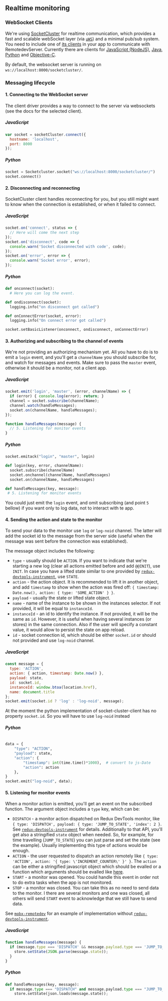 ## Realtime monitoring

### WebSocket Clients

We're using [SocketCluster](http://socketcluster.io/) for realtime communication, which provides a fast and scalable webSocket layer (via [`µWS`](https://github.com/uWebSockets/uWebSockets)) and a minimal pub/sub system. You need to include one of [its clients](https://github.com/SocketCluster/client-drivers) in your app to communicate with RemotedevServer. Currently there are clients for [JavaScript (NodeJS)](https://github.com/SocketCluster/socketcluster-client), [Java](https://github.com/sacOO7/socketcluster-client-java), [Python](https://github.com/sacOO7/socketcluster-client-python) and [Objective-C](https://github.com/abpopov/SocketCluster-ios-client).

By default, the websocket server is running on `ws://localhost:8000/socketcluster/`.  

### Messaging lifecycle

#### 1. Connecting to the WebSocket server

The client driver provides a way to connect to the server via websockets (see the docs for the selected client).

##### JavaScript
```js
var socket = socketCluster.connect({
  hostname: 'localhost',
  port: 8000
});
```

##### Python
```py
socket = Socketcluster.socket("ws://localhost:8000/socketcluster/") 
socket.connect()
```

#### 2. Disconnecting and reconnecting
 
SocketCluster client handles reconnecting for you, but you still might want to know when the connection is established, or when it failed to connect.

##### JavaScript
```js
socket.on('connect', status => {
  // Here will come the next step
});
socket.on('disconnect', code => {
  console.warn('Socket disconnected with code', code);
});
socket.on('error', error => {
  console.warn('Socket error', error);
});
```

##### Python
```py
def onconnect(socket):
  # Here you can log the event. 

def ondisconnect(socket):
  logging.info("on disconnect got called")

def onConnectError(socket, error):
  logging.info("On connect error got called")

socket.setBasicListener(onconnect, ondisconnect, onConnectError)
```

#### 3. Authorizing and subscribing to the channel of events

We're not providing an authorizing mechanism yet. All you have to do is to emit a `login` event, and you'll get a `channelName` you should subscribe for, and watch for messages and events. Make sure to pass the `master` event, otherwise it should be a monitor, not a client app.

##### JavaScript
```js
socket.emit('login', 'master', (error, channelName) => {
  if (error) { console.log(error); return; }
  channel = socket.subscribe(channelName);
  channel.watch(handleMessages);
  socket.on(channelName, handleMessages);
});

function handleMessages(message) {
  // 5. Listening for monitor events
}
```

##### Python
```py
socket.emitack("login", "master", login)

def login(key, error, channelName):
  socket.subscribe(channelName)
  socket.onchannel(channelName, handleMessages)
  socket.on(channelName, handleMessages)

def handleMessages(key, message):
 # 5. Listening for monitor events
```

You could just emit the `login` event, and omit subscribing (and point `5` bellow) if you want only to log data, not to interact with te app.

#### 4. Sending the action and state to the monitor

To send your data to the monitor use `log` or `log-noid` channel. The latter will add the socket id to the message from the server side (useful when the message was sent before the connection was established).

The message object includes the following:
- `type` - usually should be `ACTION`. If you want to indicate that we're starting a new log (clear all actions emitted before and add `@@INIT`), use `INIT`. In case you have a lifted state similar to one provided by [`redux-devtools-instrument`](https://github.com/zalmoxisus/redux-devtools-instrument), use `STATE`.
- `action` - the action object. It is recommended to lift it in another object, and add `timestamp` to show when the action was fired off: `{ timestamp: Date.now(), action: { type: 'SOME_ACTION' } }`.
- `payload` - usually the state or lifted state object.
- `name` - name of the instance to be shown in the instances selector. If not provided, it will be equal to `instanceId`.
- `instanceId` - an id to identify the instance. If not provided, it will be the same as `id`. However, it is useful when having several instances (or stores) in the same connection. Also if the user will specify a constant value, it would allow to persist the state on app reload.
- `id` - socket connection id, which should be either `socket.id` or should not provided and use `log-noid` channel.

##### JavaScript
```js
const message = {
  type: 'ACTION',
  action: { action, timestamp: Date.now() },
  payload: state,
  id: socket.id,
  instanceId: window.btoa(location.href),
  name: document.title
};
socket.emit(socket.id ? 'log' : 'log-noid', message);
```
At the moment the python implementation of socket-cluster-client has no property ```socket.id```. So you will have to
use ```log-noid``` instead
##### Python
```py

data = {
    "type": "ACTION",
    "payload": state,
    "action": {
        "timestamp": int(time.time()*1000),  # convert to js-Date
        "action": action
    },
}
socket.emit("log-noid", data);
```

#### 5. Listening for monitor events

When a monitor action is emitted, you'll get an event on the subscribed function. The argument object includes a `type` key, which can be:
- `DISPATCH` - a monitor action dispatched on Redux DevTools monitor, like `{ type: 'DISPATCH', payload: { type: 'JUMP_TO_STATE', 'index': 2 }`. See [`redux-devtools-instrument`](https://github.com/zalmoxisus/redux-devtools-instrument/blob/master/src/instrument.js) for details. Additionally to that API, you'll get also a stringified `state` object when needed. So, for example, for time travelling (`JUMP_TO_STATE`) you can just parse and set the state (see the example). Usually implementing this type of actions would be enough.
- `ACTION` - the user requested to dispatch an action remotely like `{ type: 'ACTION', action: '{ type: \'INCREMENT_COUNTER\' }' }`. The `action` can be either a stringified javascript object which should be evalled or a function which arguments should be evalled like [here](https://github.com/zalmoxisus/remotedev-utils/blob/master/src/index.js#L62-L70).
- `START` - a monitor was opened. You could handle this event in order not to do extra tasks when the app is not monitored.
- `STOP` - a monitor was closed. You can take this as no need to send data to the monitor. I there are several monitors and one was closed, all others will send `START` event to acknowledge that we still have to send data.  

See [`mobx-remotedev`](https://github.com/zalmoxisus/mobx-remotedev/blob/master/src/monitorActions.js) for an example of implementation without [`redux-devtools-instrument`](https://github.com/zalmoxisus/redux-devtools-instrument/blob/master/src/instrument.js).

##### JavaScript
```js
function handleMessages(message) {
  if (message.type === 'DISPATCH' && message.payload.type === 'JUMP_TO_STATE') {
    store.setState(JSON.parse(message.state));
  }
}
```

##### Python
```py
def handleMessages(key, message):
  if message.type === "DISPATCH" and message.payload.type === "JUMP_TO_STATE":
    store.setState(json.loads(message.state));
```
